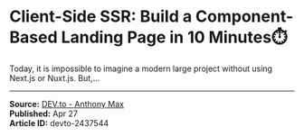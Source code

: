 # Client-Side SSR: Build a Component-Based Landing Page in 10 Minutes⏱️

Today, it is impossible to imagine a modern large project without using Next.js or Nuxt.js.  But,...

---

**Source:** [DEV.to - Anthony Max](https://dev.to/hmpljs/client-side-ssr-build-a-component-based-landing-page-in-10-minutes-2784)  
**Published:** Apr 27  
**Article ID:** devto-2437544
